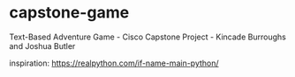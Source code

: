 # capstone-game
Text-Based Adventure Game - Cisco Capstone Project - Kincade Burroughs and Joshua Butler

inspiration: https://realpython.com/if-name-main-python/

